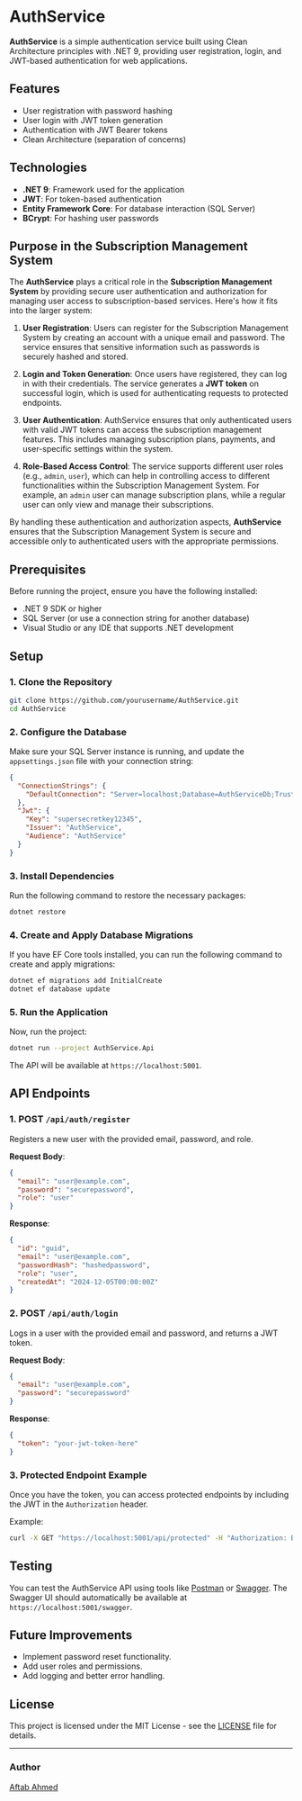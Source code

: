 # AuthService

**AuthService** is a simple authentication service built using Clean Architecture principles with .NET 9, providing user registration, login, and JWT-based authentication for web applications.

## Features
- User registration with password hashing
- User login with JWT token generation
- Authentication with JWT Bearer tokens
- Clean Architecture (separation of concerns)

## Technologies
- **.NET 9**: Framework used for the application
- **JWT**: For token-based authentication
- **Entity Framework Core**: For database interaction (SQL Server)
- **BCrypt**: For hashing user passwords

## Purpose in the Subscription Management System

The **AuthService** plays a critical role in the **Subscription Management System** by providing secure user authentication and authorization for managing user access to subscription-based services. Here's how it fits into the larger system:

1. **User Registration**: Users can register for the Subscription Management System by creating an account with a unique email and password. The service ensures that sensitive information such as passwords is securely hashed and stored.
   
2. **Login and Token Generation**: Once users have registered, they can log in with their credentials. The service generates a **JWT token** on successful login, which is used for authenticating requests to protected endpoints.

3. **User Authentication**: AuthService ensures that only authenticated users with valid JWT tokens can access the subscription management features. This includes managing subscription plans, payments, and user-specific settings within the system.

4. **Role-Based Access Control**: The service supports different user roles (e.g., `admin`, `user`), which can help in controlling access to different functionalities within the Subscription Management System. For example, an `admin` user can manage subscription plans, while a regular user can only view and manage their subscriptions.

By handling these authentication and authorization aspects, **AuthService** ensures that the Subscription Management System is secure and accessible only to authenticated users with the appropriate permissions.

## Prerequisites
Before running the project, ensure you have the following installed:

- .NET 9 SDK or higher
- SQL Server (or use a connection string for another database)
- Visual Studio or any IDE that supports .NET development

## Setup

### 1. Clone the Repository

```bash
git clone https://github.com/yourusername/AuthService.git
cd AuthService
```

### 2. Configure the Database

Make sure your SQL Server instance is running, and update the `appsettings.json` file with your connection string:

```json
{
  "ConnectionStrings": {
    "DefaultConnection": "Server=localhost;Database=AuthServiceDb;Trusted_Connection=True;"
  },
  "Jwt": {
    "Key": "supersecretkey12345",
    "Issuer": "AuthService",
    "Audience": "AuthService"
  }
}
```

### 3. Install Dependencies

Run the following command to restore the necessary packages:

```bash
dotnet restore
```

### 4. Create and Apply Database Migrations

If you have EF Core tools installed, you can run the following command to create and apply migrations:

```bash
dotnet ef migrations add InitialCreate
dotnet ef database update
```

### 5. Run the Application

Now, run the project:

```bash
dotnet run --project AuthService.Api
```

The API will be available at `https://localhost:5001`.

## API Endpoints

### 1. **POST** `/api/auth/register`

Registers a new user with the provided email, password, and role.

**Request Body**:
```json
{
  "email": "user@example.com",
  "password": "securepassword",
  "role": "user"
}
```

**Response**:
```json
{
  "id": "guid",
  "email": "user@example.com",
  "passwordHash": "hashedpassword",
  "role": "user",
  "createdAt": "2024-12-05T00:00:00Z"
}
```

### 2. **POST** `/api/auth/login`

Logs in a user with the provided email and password, and returns a JWT token.

**Request Body**:
```json
{
  "email": "user@example.com",
  "password": "securepassword"
}
```

**Response**:
```json
{
  "token": "your-jwt-token-here"
}
```

### 3. **Protected Endpoint Example**

Once you have the token, you can access protected endpoints by including the JWT in the `Authorization` header.

Example:
```bash
curl -X GET "https://localhost:5001/api/protected" -H "Authorization: Bearer <your-jwt-token>"
```

## Testing

You can test the AuthService API using tools like [Postman](https://www.postman.com/) or [Swagger](https://swagger.io/tools/swagger-ui/). The Swagger UI should automatically be available at `https://localhost:5001/swagger`.

## Future Improvements
- Implement password reset functionality.
- Add user roles and permissions.
- Add logging and better error handling.

## License

This project is licensed under the MIT License - see the [LICENSE](LICENSE) file for details.

---

### Author
[Aftab Ahmed](https://github.com/aaftab1441)